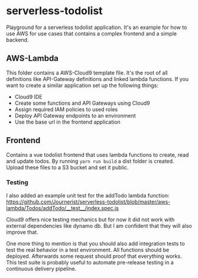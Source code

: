 # serverless-todolist
Playground for a serverless todolist application. It's an example for how to use AWS for use cases that contains a complex frontend and a simple backend.

## AWS-Lambda
This folder contains a AWS-Cloud9 template file. It's the root of all definitions like API-Gateway definitions and linked lambda functions. If you want to create a similar application set up the following things:

 - Cloud9 IDE
 - Create some functions and API Gateways using Cloud9
 - Assign required IAM policies to used roles
 - Deploy API Gateway endpoints to an environment
 - Use the base url in the frontend application

## Frontend
Contains a vue todolist frontend that uses lambda functions to create, read and update todos. By running `yarn run build` a dist folder is created. Upload these files to a S3 bucket and set it public.

### Testing

I also added an example unit test for the addTodo lambda function: https://github.com/Journerist/serverless-todolist/blob/master/aws-lambda/Todos/addTodo/__test__/index.spec.js

Cloud9 offers nice testing mechanics but for now it did not work with external dependencies like dynamo db. But I am confident that they will also improve that.

One more thing to mention is that you should also add integration tests to test the real behavior in a test environment. All functions should be deployed. Afterwards some request should proof that everything works. This test suite is probably useful to automate pre-release testing in a continuous delivery pipeline.

